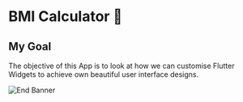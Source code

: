 
# BMI Calculator 💪

## My Goal

The objective of this App is to look at how we can customise Flutter Widgets to achieve own beautiful user interface designs.

![End Banner](https://github.com/londonappbrewery/Images/blob/master/readme-end-banner.png)
